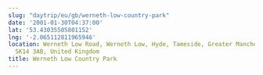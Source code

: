 ```yaml
---
slug: "daytrip/eu/gb/werneth-low-country-park"
date: '2001-01-30T04:37:00'
lat: '53.43035505801152'
lng: '-2.065112811965946'
location: Werneth Low Road, Werneth Low, Hyde, Tameside, Greater Manchester, England,
  SK14 3AB, United Kingdom
title: Werneth Low Country Park
---
```



